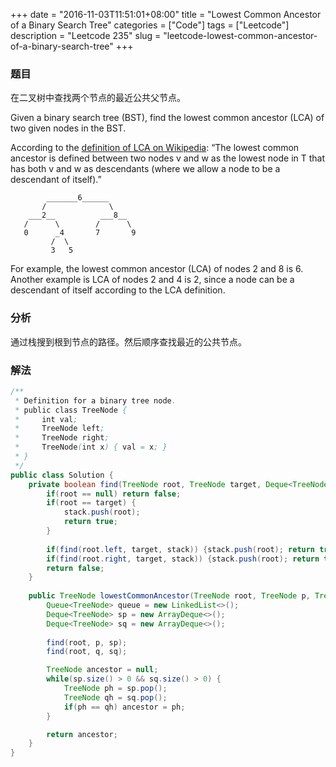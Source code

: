 +++
date = "2016-11-03T11:51:01+08:00"
title = "Lowest Common Ancestor of a Binary Search Tree"
categories = ["Code"]
tags = ["Leetcode"]
description = "Leetcode 235"
slug = "leetcode-lowest-common-ancestor-of-a-binary-search-tree"
+++

### 题目

在二叉树中查找两个节点的最近公共父节点。

Given a binary search tree (BST), find the lowest common ancestor (LCA) of two given nodes in the BST.

According to the [definition of LCA on Wikipedia](https://en.wikipedia.org/wiki/Lowest_common_ancestor): “The lowest common ancestor is defined between two nodes v and w as the lowest node in T that has both v and w as descendants (where we allow a node to be a descendant of itself).”

```console
        _______6______
       /              \
    ___2__          ___8__
   /      \        /      \
   0      _4       7       9
         /  \
         3   5
```

For example, the lowest common ancestor (LCA) of nodes 2 and 8 is 6. Another example is LCA of nodes 2 and 4 is 2, since a node can be a descendant of itself according to the LCA definition.

### 分析

通过栈搜到根到节点的路径。然后顺序查找最近的公共节点。

### 解法

```java
/**
 * Definition for a binary tree node.
 * public class TreeNode {
 *     int val;
 *     TreeNode left;
 *     TreeNode right;
 *     TreeNode(int x) { val = x; }
 * }
 */
public class Solution {
    private boolean find(TreeNode root, TreeNode target, Deque<TreeNode> stack) {
        if(root == null) return false;
        if(root == target) {
            stack.push(root);
            return true;
        }
        
        if(find(root.left, target, stack)) {stack.push(root); return true;}
        if(find(root.right, target, stack)) {stack.push(root); return true;}
        return false;
    }
    
    public TreeNode lowestCommonAncestor(TreeNode root, TreeNode p, TreeNode q) {
        Queue<TreeNode> queue = new LinkedList<>();
        Deque<TreeNode> sp = new ArrayDeque<>();
        Deque<TreeNode> sq = new ArrayDeque<>();
        
        find(root, p, sp);
        find(root, q, sq);

        TreeNode ancestor = null;
        while(sp.size() > 0 && sq.size() > 0) {
            TreeNode ph = sp.pop();
            TreeNode qh = sq.pop();
            if(ph == qh) ancestor = ph;
        }

        return ancestor;
    }
}
```